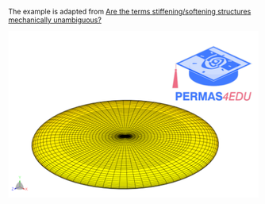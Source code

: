 The example is adapted from [Are the terms stiffening/softening structures mechanically unambiguous?](https://doi.org/10.1016/j.euromechsol.2022.104756)

![Ellipsoid](ellipsoid.png "Oblate rotational ellipsoidal shell subjected to internal pressure")
